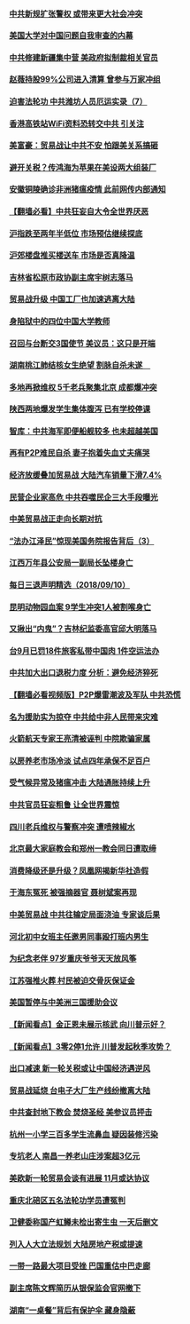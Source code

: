 #### [中共新规扩张警权 或带来更大社会冲突](../pages/nsc413/n10706917.md) 

#### [美国大学对中国问题自我审查的内幕](../pages/nsc413/n10704728.md) 

#### [中共修建新疆集中营 美政府拟制裁相关官员](../pages/nsc413/n10706849.md) 

#### [赵薇持股99%公司进入清算 曾参与万家冲组](../pages/nsc413/n10706850.md) 

#### [迫害法轮功 中共潍坊人员厄运实录（7）](../pages/nsc413/n10698953.md) 

#### [香港高铁站WiFi资料恐转交中共 引关注](../pages/nsc413/n10706703.md) 

#### [美富豪：贸易战让中共不安 怕跟美关系搞砸](../pages/nsc413/n10706752.md) 

#### [避开关税？传鸿海为苹果在美设两大组装厂](../pages/nsc413/n10706614.md) 

#### [安徽铜陵确诊非洲猪瘟疫情 此前网传内部通知](../pages/nsc413/n10706031.md) 

#### [【翻墙必看】中共狂妄自大令全世界厌恶](../pages/nsc413/n10703884.md) 

#### [沪指跌至两年半低位 市场预估继续探底](../pages/nsc413/n10705702.md) 

#### [沪郊楼盘推买楼送车 市场是否真降温](../pages/nsc413/n10706518.md) 

#### [吉林省松原市政协副主席宇树志落马](../pages/nsc413/n10706174.md) 

#### [贸易战升级 中国工厂也加速逃离大陆](../pages/nsc413/n10706143.md) 

#### [身陷狱中的四位中国大学教师](../pages/nsc413/n10704961.md) 

#### [召回与台断交3国使节 美议员：这只是开端](../pages/nsc413/n10706055.md) 

#### [湖南桃江肺结核女生绝望 割脉自杀未遂　](../pages/nsc413/n10701711.md) 

#### [多地再掀维权 5千老兵聚集北京 成都爆冲突](../pages/nsc413/n10705425.md) 

#### [陕西两地爆发学生集体腹泻 已有学校停课](../pages/nsc413/n10705589.md) 

#### [智库：中共海军即便船舰较多 也未超越美国](../pages/nsc413/n10706092.md) 

#### [再有P2P难民自杀 妻子抱着失血丈夫痛哭](../pages/nsc413/n10705078.md) 

#### [经济放缓叠加贸易战 大陆汽车销量下滑7.4%](../pages/nsc413/n10705162.md) 

#### [民营企业家高危 中共吞噬民企三大手段曝光](../pages/nsc413/n10705056.md) 

#### [中美贸易战正走向长期对抗](../pages/nsc413/n10704443.md) 

#### [“法办江泽民”惊现美国务院报告背后（3）](../pages/nsc413/n10702262.md) 

#### [江西万年县公安局一副局长坠楼身亡](../pages/nsc413/n10705458.md) 

#### [每日三退声明精选（2018/09/10）](../pages/nsc413/n10705563.md) 

#### [昆明动物园血案 9学生冲突1人被割喉身亡](../pages/nsc413/n10705278.md) 

#### [又揪出“内鬼”？吉林纪监委高官邱大明落马](../pages/nsc413/n10705198.md) 

#### [台9月已罚18件旅客私带中国肉 1件空运法办](../pages/nsc413/n10705186.md) 

#### [中共加大出口退税力度 分析：避免经济猝死](../pages/nsc413/n10705144.md) 

#### [【翻墙必看视频版】P2P爆雷潮波及军队 中共恐慌](../pages/nsc413/n10702482.md) 

#### [名为援助实为掠夺 中共给中非人民带来灾难](../pages/nsc413/n10704000.md) 

#### [火箭航天专家王亮清被诬判 中院欺骗家属](../pages/nsc413/n10704149.md) 

#### [以房养老市场冷淡 试点四年承保不足百户](../pages/nsc413/n10704903.md) 

#### [受气候异常及猪瘟冲击 大陆通胀持续上升](../pages/nsc413/n10704821.md) 

#### [中共官员狂妄粗鲁 让全世界震惊](../pages/nsc413/n10704907.md) 

#### [四川老兵维权与警察冲突 遭喷辣椒水](../pages/nsc413/n10704960.md) 

#### [北京最大家庭教会和郑州一教会同日遭取缔](../pages/nsc413/n10704141.md) 

#### [消费降级还是升级？凤凰网揭新华社造假](../pages/nsc413/n10704727.md) 

#### [于海东冤死 被强摘器官 聂树斌案再现](../pages/nsc413/n10704777.md) 

#### [中美贸易战 中共往输定局面浇油 专家谈后果](../pages/nsc413/n10704865.md) 

#### [河北初中女班主任邀男同事殴打班内男生](../pages/nsc413/n10704524.md) 

#### [为纪念老伴 97岁重庆爷爷天天放风筝](../pages/nsc413/n10704774.md) 

#### [江苏强推火葬 村民被迫交骨灰保证金](../pages/nsc413/n10704515.md) 

#### [美国暂停与中美洲三国援助会议](../pages/nsc413/n10704484.md) 

#### [【新闻看点】金正恩未展示核武 向川普示好？](../pages/nsc413/n10704495.md) 

#### [【新闻看点】3零2停1允许 川普发起秋季攻势？](../pages/nsc413/n10704230.md) 

#### [出口减速 新一轮关税或让中国经济遇逆风](../pages/nsc413/n10704142.md) 

#### [贸易战延烧 台电子大厂生产线纷撤离大陆](../pages/nsc413/n10704089.md) 

#### [中共查封地下教会 焚烧圣经 美参议员抨击](../pages/nsc413/n10704446.md) 

#### [杭州一小学三百多学生流鼻血 疑因装修污染](../pages/nsc413/n10704304.md) 

#### [专坑老人 南昌一养老山庄涉案超3亿元](../pages/nsc413/n10704244.md) 

#### [美欧新一轮贸易会谈有进展 11月或达协议](../pages/nsc413/n10704360.md) 

#### [重庆北碚区五名法轮功学员遭冤判](../pages/nsc413/n10704045.md) 

#### [卫健委称国产虹鳟未检出寄生虫 一天后删文](../pages/nsc413/n10704269.md) 

#### [列入人大立法规划 大陆房地产税或提速](../pages/nsc413/n10704275.md) 

#### [一带一路最大项目受挫 巴国重估中巴走廊](../pages/nsc413/n10703991.md) 

#### [副主席陈文辉简历从银保监会官网撤下](../pages/nsc413/n10703555.md) 

#### [湖南“一桌餐”背后有保护伞 藏身隐蔽](../pages/nsc413/n10703364.md) 

